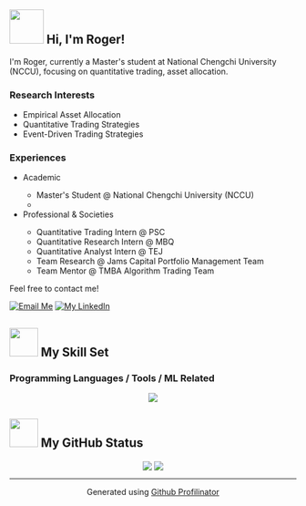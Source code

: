 <h2><img src="https://media.giphy.com/media/26Fxy3Iz1ari8oytO/giphy.gif" width="60">&nbsp;Hi, I'm Roger!</h2>

I'm Roger, currently a Master's student at National Chengchi University (NCCU), focusing on quantitative trading, asset allocation.

<h3>Research Interests</h3>
<ul>
  <li>Empirical Asset Allocation</li>
  <li>Quantitative Trading Strategies</li>
  <li>Event-Driven Trading Strategies</li>

</ul>

<h3>Experiences</h3>
<ul>
  <li>Academic</li>
    <ul>
      <li>Master's Student @ National Chengchi University (NCCU)</li>
      <li></li>
    </ul>
  <li>Professional & Societies</li>
    <ul>
      <li>Quantitative Trading Intern @ PSC</li>
      <li>Quantitative Research Intern @ MBQ</li>
      <li>Quantitative Analyst Intern @ TEJ</li>
      <li>Team Research @ Jams Capital Portfolio Management Team</li>
      <li>Team Mentor @ TMBA Algorithm Trading Team</li>
    </ul>
</ul>



Feel free to contact me!

[![Email Me](https://img.shields.io/badge/Email%20Me-EA4335?logo=Gmail&logoColor=white&style=for-the-badge)](mailto:aad53325489@gmail.com)
[![My LinkedIn](https://img.shields.io/badge/My%20Linkedin-%230077B5?logo=linkedin&logoColor=white&style=for-the-badge)]([https://www.linkedin.com/in/roger2389/](https://www.linkedin.com/in/sheng-hua-chen-8b735b2a5/))

<h2><img src="https://media.giphy.com/media/UVG0BN8TOMKkPOJS6e/giphy.gif" width="50">&nbsp;My Skill Set</h2>
<h3>Programming Languages / Tools / ML Related</h3>
<p align="center">
  <a href="https://skillicons.dev">
    <img src="https://skillicons.dev/icons?i=py,r,cpp,sql,pandas,numpy,matplotlib,sklearn,pytorch,linux,git,github,latex"/>
  </a>
</p>

<h2><img src="https://media.giphy.com/media/9A4VXopO66WMraBtss/giphy.gif" width="50">&nbsp;My GitHub Status</h2>
<div align="center">
  <img style="display: inline-block" src="https://github-readme-stats.vercel.app/api?username=roger2389&show_icons=true&count_private=false&hide_border=true" align="center" />
  <img style="display: inline-block" src="https://github-readme-stats.vercel.app/api/top-langs/?username=roger2389&layout=compact&show_icons=true&include_all_commits=true&border_radius=15&hide_border=true&langs_count=8&hide=jupyter%20notebook" align="center" />
</div>

----
<div align="center">Generated using <a href="https://profilinator.rishav.dev/" target="_blank">Github Profilinator</a></div>
